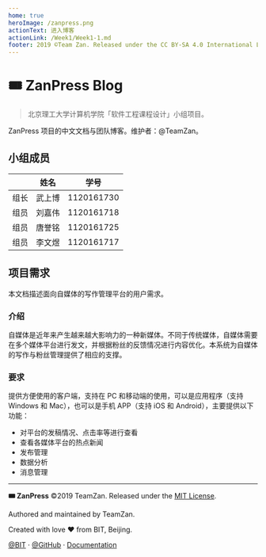```yaml
---
home: true
heroImage: /zanpress.png
actionText: 进入博客
actionLink: /Week1/Week1-1.md
footer: 2019 ©Team Zan. Released under the CC BY-SA 4.0 International License.
---
```


# 🎟 ZanPress Blog

> 北京理工大学计算机学院「软件工程课程设计」小组项目。

ZanPress 项目的中文文档与团队博客。维护者：@TeamZan。

## 小组成员

|     |  姓名 |     学号     |
| :-: | :-: | :--------: |
|  组长 | 武上博 | 1120161730 |
|  组员 | 刘嘉伟 | 1120161718 |
|  组员 | 唐誉铭 | 1120161725 |
|  组员 | 李文煜 | 1120161717 |

## 项目需求

本文档描述面向自媒体的写作管理平台的用户需求。

### 介绍

自媒体是近年来产生越来越大影响力的一种新媒体。不同于传统媒体，自媒体需要在多个媒体平台进行发文，并根据粉丝的反馈情况进行内容优化。本系统为自媒体的写作与粉丝管理提供了相应的支撑。

### 要求

提供方便使用的客户端，支持在 PC 和移动端的使用，可以是应用程序（支持 Windows 和 Mac），也可以是手机 APP（支持 iOS 和 Android），主要提供以下功能：

-   对平台的发稿情况、点击率等进行查看
-   查看各媒体平台的热点新闻
-   发布管理
-   数据分析
-   消息管理

* * *

**🎟 ZanPress** ©2019 TeamZan. Released under the [MIT License](./LICENSE).

Authored and maintained by TeamZan.

Created with love ♥ from BIT, Beijing.

[@BIT](https://www.bit.edu.cn) · [@GitHub](https://github.com/zan-press) · [Documentation](https://zanpress.netlify.com)
